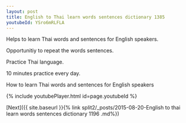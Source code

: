 ```yaml
---
layout: post
title: English to Thai learn words sentences dictionary 1385 
youtubeId: YSro6mRLFLA
---
```

 
 
Helps to learn Thai words and sentences for English speakers.

Opportunitiy to repeat the words sentences. 

Practice Thai language. 
 
10 minutes practice every day. 
 
How to learn Thai words and sentences for English speakers 
 
{% include youtubePlayer.html id=page.youtubeId %}
 
 
[Next]({{ site.baseurl }}{% link  split2/_posts/2015-08-20-English to thai learn words sentences dictionary 1196 .md%})
 
